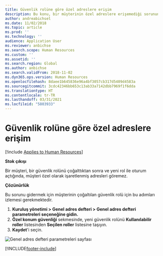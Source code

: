 ```yaml
---
title: Güvenlik rolüne göre özel adreslere erişim
description: Bu konu, bir müşterinin özel adreslere erişemediği sorunun çözümünü açıklar.
author: andreabichsel
ms.date: 11/02/2018
ms.topic: article
ms.prod: ''
ms.technology: ''
audience: Application User
ms.reviewer: anbichse
ms.search.scope: Human Resources
ms.custom: ''
ms.assetid: ''
ms.search.region: Global
ms.author: anbichse
ms.search.validFrom: 2018-11-02
ms.dyn365.ops.version: Human Resources
ms.openlocfilehash: 8daee1b645836e96a4bf3057cb317d5409d4583a
ms.sourcegitcommit: 3cdc42346bb653c13ab33a7142dbb7969f1f6dda
ms.translationtype: HT
ms.contentlocale: tr-TR
ms.lasthandoff: 03/31/2021
ms.locfileid: "5803933"
---
```

# <a name="access-to-private-addresses-by-security-role"></a>Güvenlik rolüne göre özel adreslere erişim

[!include [Applies to Human Resources](../includes/applies-to-hr.md)]

**Stok çıkışı**

Bir müşteri, bir güvenlik rolünü çoğalttıktan sonra ve yeni rol ile oturum açtığında, müşteri özel olarak işaretlenmiş adresleri göremez.

**Çözünürlük**

Bu sorunu gidermek için müşterinin çoğaltılan güvenlik rolü için bu adımları izlemesi gerekmektedir.

1. **Kuruluş yönetimi \> Genel adres defteri \> Genel adres defteri parametreleri seçeneğine gidin.**
2. **Özel konum güvenliği** sekmesinde, yeni güvenlik rolünü **Kullanılabilir roller** listesinden **Seçilen roller** listesine taşıyın.
3. **Kaydet**'i seçin.

![Genel adres defteri parametreleri sayfası](media/GAD-parameters.png)


[!INCLUDE[footer-include](../includes/footer-banner.md)]